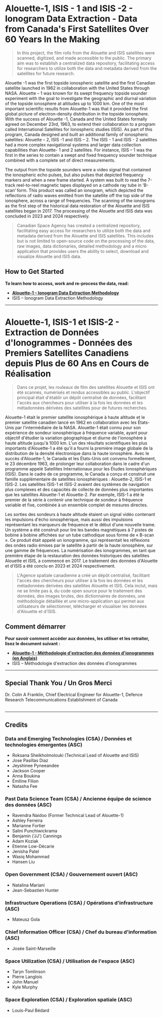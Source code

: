 
# Alouette-1, ISIS - 1 and ISIS -2 - Ionogram Data Extraction - Data from Canada's First Satellites Over 60 Years In the Making

> In this project, the film rolls from the Alouette and ISIS satellites were scanned, digitized, and made accessible to the public. The primary aim was to establish a centralized data repository, facilitating access for researchers to utilize both the data and metadata derived from the satellites for future research.

Alouette -1 was the first topside ionospheric satellite and the first Canadian satellite launched in 1962 in collaboration with the United States through NASA. Alouette – 1 was known for its swept frequency topside sounder experiment with the goal to investigate the geographic and diurnal variation of the topside ionosphere at altitudes up to 1000 km. One of the most important scientific results from Alouette-1 was that it provided the first global picture of electron-density distribution in the topside ionosphere. With the success of Alouette -1, Canada and the United States formally agreed on December 23rd, 1963, to extend their collaboration to a program called International Satellites for Ionospheric studies (ISIS). As part of this program, Canada designed and built an additional family of ionospheric satellites: Alouette – 2, ISIS -1 and ISIS – 2. The ISIS - 1 and ISIS - 2 satellites had a more complex navigational systems and larger data collection capabilities than Alouette- 1 and 2 satellites. For instance, ISIS – 1 was the first in the series to contain a swept and fixed frequency sounder technique combined with a complete set of direct measurements.

The output from the topside sounders were a video signal that contained the ionospheric echo pulses, but also pulses that depicted frequency markers and when a new frame started. A system was built to read the 7-track reel-to-reel magnetic tapes displayed on a cathode ray tube in ‘B-scan’ form. This product was called an ionogram, which depicted the reflections of radio waves emitted from the satellite off the top side of the ionosphere, across a range of frequencies. The scanning of the ionograms as the first step of the historical data restoration of the Alouette and ISIS satellites began in 2017. The processing of the Alouette 
 and ISIS data was concluded in 2023 and 2024 respectively. 

> Canadian Space Agency has created a centralized repository, facilitating easy access for researchers to utilize both the data and metadata derived from the Alouette and ISIS satellites. This includes but is not limited to open-source code on the processing of the data, raw images, data dictionaries, detailed methodology and a micro application that provides users the ability to select, download and visualize Alouette and ISIS data.


## How to Get Started
**To learn how to access, work and re-process the data, read:**

- [**Alouette-1 – Ionogram Data Extraction Methodology**](https://github.com/asc-csa/Alouette_extract/blob/working/documentation/Alouette-1%20-%20Ionogram%20Data%20Extraction%20Methodology-latest_ver.pdf)
- ISIS – Ionogram Data Extraction Methodology
  
---

# Alouette-1, ISIS-1 et ISIS-2 - Extraction de Données d'Ionogrammes - Données des Premiers Satellites Canadiens depuis Plus de 60 Ans en Cours de Réalisation

> Dans ce projet, les rouleaux de film des satellites Alouette et ISIS ont été scannés, numérisés et rendus accessibles au public. L'objectif principal était d'établir un dépôt centralisé de données, facilitant l'accès aux chercheurs pour utiliser à la fois les données et les métadonnées dérivées des satellites pour de futures recherches.

Alouette-1 était le premier satellite ionosphérique à haute altitude et le premier satellite canadien lancé en 1962 en collaboration avec les États-Unis par l'intermédiaire de la NASA. Alouette-1 était connu pour son expérience de sondeur ionosphérique à fréquence variable, ayant pour objectif d'étudier la variation géographique et diurne de l'ionosphère à haute altitude jusqu'à 1000 km. L'un des résultats scientifiques les plus importants d'Alouette-1 a été qu'il a fourni la première image globale de la distribution de la densité électronique dans la haute ionosphère. Avec le succès d'Alouette-1, le Canada et les États-Unis ont convenu formellement, le 23 décembre 1963, de prolonger leur collaboration dans le cadre d'un programme appelé Satellites Internationaux pour les Études Ionosphériques (ISIS). Dans le cadre de ce programme, le Canada a conçu et construit une famille supplémentaire de satellites ionosphériques : Alouette-2, ISIS-1 et ISIS-2. Les satellites ISIS-1 et ISIS-2 avaient des systèmes de navigation plus complexes et des capacités de collecte de données plus importantes que les satellites Alouette-1 et Alouette-2. Par exemple, ISIS-1 a été le premier de la série à contenir une technique de sondeur à fréquence variable et fixe, combinée à un ensemble complet de mesures directes.

Les sorties des sondeurs à haute altitude étaient un signal vidéo contenant les impulsions d'écho ionosphérique, mais aussi des impulsions représentant les marqueurs de fréquence et le début d'une nouvelle trame. Un système a été construit pour lire les bandes magnétiques à 7 pistes de bobine à bobine affichées sur un tube cathodique sous forme de « B-scan ». Ce produit était appelé un ionogramme, qui représentait les réflexions des ondes radio émises par le satellite à partir de la haute ionosphère, sur une gamme de fréquences. La numérisation des ionogrammes, en tant que première étape de la restauration des données historiques des satellites Alouette et ISIS, a commencé en 2017. Le traitement des données d'Alouette et d'ISIS a été conclu en 2023 et 2024 respectivement.

> L'Agence spatiale canadienne a créé un dépôt centralisé, facilitant l'accès des chercheurs pour utiliser à la fois les données et les métadonnées dérivées des satellites Alouette et ISIS. Cela inclut, mais ne se limite pas à, du code open source pour le traitement des données, des images brutes, des dictionnaires de données, une méthodologie détaillée et une micro-application qui permet aux utilisateurs de sélectionner, télécharger et visualiser les données d'Alouette et d'ISIS.


## Comment démarrer

**Pour savoir comment accéder aux données, les utiliser et les retraiter, lisez le document suivant :**

- [**Alouette-1 - Méthodologie d'extraction des données d'ionogrammes (en Anglais)**](https://github.com/asc-csa/Alouette_extract/blob/working/documentation/Alouette-1%20-%20Ionogram%20Data%20Extraction%20Methodology-latest_ver.pdf)
- ISIS – Méthodologie d'extraction des données d'ionogrammes

---

## Special Thank You / Un Gros Merci
Dr. Colin A Franklin, Chief Electrical Engineer for Alouette-1, Defence Research Telecommunications Establishment of Canada
<br>
<br>

---

## Credits
### Data and Emerging Technologies (CSA) / Données et technologies émergentes (ASC) 
- Roksana Sheikholmolouki (Technical Lead of Alouette and ISIS)
- Jose Pasillas Diaz
- Jeyshinee Pyneeandee
- Jackson Cooper
- Anna Boukina
- Émiline Filion
- Natasha Fee

### Past Data Science Team (CSA) / Ancienne équipe de science des données (ASC)
- Ravendra Naidoo (Former Technical Lead of Alouette-1)
- Ashley Ferreira
- Marianne Fortier
- Salini Punchiwickrama
- Benjamin ('JJ') Cannings
- Adam Koziak
-  Etienne Low-Décarie 
- Jenisha Patel  
- Wasiq Mohammad
- Hansen Liu

### Open Government (CSA) / Gouvernement ouvert (ASC)
- Natalina Mariani
- Jean-Sebastien Hunter

### Infrastructure Operations (CSA) / Opérations d'infrastructure (ASC)
- Mateusz Gola

### Chief Information Officer (CSA) / Chef du bureau d'information (ASC)
- Josée Saint-Marseille

### Space Utilization (CSA) / Utilisation de l'espace (ASC)
- Taryn Tomlinson
- Pierre Langlois
- John Manuel
- Kyle Murphy

### Space Exploration (CSA) / Exploration spatiale (ASC)
- Louis-Paul Bédard








